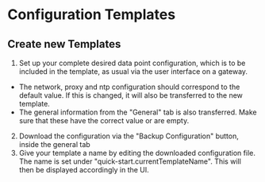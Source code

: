 # Configuration Templates

## Create new Templates

1. Set up your complete desired data point configuration, which is to be included in the template, as usual via the user interface on a gateway.

- The network, proxy and ntp configuration should correspond to the default value. If this is changed, it will also be transferred to the new template.
- The general information from the "General" tab is also transferred. Make sure that these have the correct value or are empty.

2. Download the configuration via the "Backup Configuration" button, inside the general tab
3. Give your template a name by editing the downloaded configuration file. The name is set under "quick-start.currentTemplateName". This will then be displayed accordingly in the UI.
